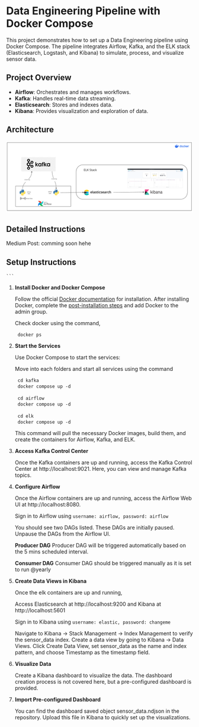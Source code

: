 # Data Engineering Pipeline with Docker Compose

This project demonstrates how to set up a Data Engineering pipeline using Docker Compose. The pipeline integrates Airflow, Kafka, and the ELK stack (Elasticsearch, Logstash, and Kibana) to simulate, process, and visualize sensor data.

## Project Overview

- **Airflow**: Orchestrates and manages workflows.
- **Kafka**: Handles real-time data streaming.
- **Elasticsearch**: Stores and indexes data.
- **Kibana**: Provides visualization and exploration of data.

## Architecture
![alt text](image.png)


## Detailed Instructions
Medium Post: comming soon hehe


## Setup Instructions

    ```
1. **Install Docker and Docker Compose**

    Follow the official [Docker documentation](https://docs.docker.com/engine/install/) for installation. After installing Docker, complete the [post-installation steps](https://docs.docker.com/engine/install/linux-postinstall/) and add Docker to the admin group.

    Check docker using the command,
    
        docker ps

2. **Start the Services**

    Use Docker Compose to start the services:

    Move into each folders and start all services using the command 
    
        cd kafka
        docker compose up -d

        cd airflow
        docker compose up -d

        cd elk
        docker compose up -d
    
    This command will pull the necessary Docker images, build them, and create the containers for Airflow, Kafka, and ELK.

3. **Access Kafka Control Center**

    Once the Kafka containers are up and running, access the Kafka Control Center at http://localhost:9021. Here, you can view and manage Kafka topics.


4. **Configure Airflow**

    Once the Airflow containers are up and running, access the Airflow Web UI at http://localhost:8080.

    Sign in to Airflow using ```username: airflow, password: airflow```

    You should see two DAGs listed. These DAGs are initially paused.
    Unpause the DAGs from the Airflow UI. 

    **Producer DAG**
    Producer DAG will be triggered automatically based on the 5 mins scheduled interval.
    
    **Consumer DAG**
    Consumer DAG should be triggered manually as it is set to run @yearly
    

5. **Create Data Views in Kibana**

    Once the elk containers are up and running,

    Access Elasticsearch at http://localhost:9200 and Kibana at http://localhost:5601

    Sign in to Kibana using ```username: elastic, password: changeme```

    Navigate to Kibana -> Stack Management -> Index Management to verify the sensor_data index.
    Create a data view by going to Kibana -> Data Views.
    Click Create Data View, set sensor_data as the name and index pattern, and choose Timestamp as the timestamp field.

6. **Visualize Data**

    Create a Kibana dashboard to visualize the data. The dashboard creation process is not covered here, but a pre-configured dashboard is provided.

7. **Import Pre-configured Dashboard**

    You can find the dashboard saved object sensor_data.ndjson in the repository.
    Upload this file in Kibana to quickly set up the visualizations.
